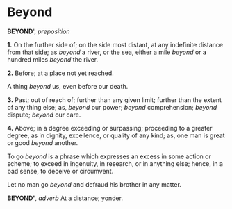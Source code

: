 # Beyond

**BEYOND**', _preposition_

**1.** On the further side of; on the side most distant, at any indefinite distance from that side; as _beyond_ a river, or the sea, either a mile _beyond_ or a hundred miles _beyond_ the river.

**2.** Before; at a place not yet reached.

A thing _beyond_ us, even before our death.

**3.** Past; out of reach of; further than any given limit; further than the extent of any thing else; as, _beyond_ our power; _beyond_ comprehension; _beyond_ dispute; _beyond_ our care.

**4.** Above; in a degree exceeding or surpassing; proceeding to a greater degree, as in dignity, excellence, or quality of any kind; as, one man is great or good _beyond_ another.

To go _beyond_ is a phrase which expresses an excess in some action or scheme; to exceed in ingenuity, in research, or in anything else; hence, in a bad sense, to deceive or circumvent.

Let no man go _beyond_ and defraud his brother in any matter.

**BEYOND'**, _adverb_ At a distance; yonder.